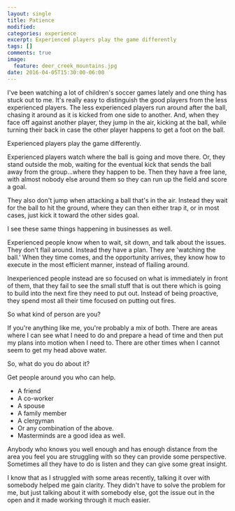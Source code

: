 ```yaml
---
layout: single
title: Patience
modified:
categories: experience
excerpt: Experienced players play the game differently
tags: []
comments: true
image:
  feature: deer_creek_mountains.jpg
date: 2016-04-05T15:30:00-06:00
---
```

I've been watching a lot of children's soccer games lately and one thing has stuck out to me. It's really easy to distinguish the good players from the less experienced players. The less experienced players run around after the ball, chasing it around as it is kicked from one side to another. And, when they face off against another player, they jump in the air, kicking at the ball, while turning their back in case the other player happens to get a foot on the ball.

Experienced players play the game differently.

Experienced players watch where the ball is going and move there. Or, they stand outside the mob, waiting for the eventual kick that sends the ball away from the group...where they happen to be. Then they have a free lane, with almost nobody else around them so they can run up the field and score a goal.

They also don't jump when attacking a ball that's in the air. Instead they wait for the ball to hit the ground, where they can then either trap it, or in most cases, just kick it toward the other sides goal.

I see these same things happening in businesses as well.

Experienced people know when to wait, sit down, and talk about the issues. They don't flail around. Instead they have a plan. They are 'watching the ball.' When they time comes, and the opportunity arrives, they know how to execute in the most efficient manner, instead of flailing around.

Inexperienced people instead are so focused on what is immediately in front of them, that they fail to see the small stuff that is out there which is going to build into the next fire they need to put out. Instead of being proactive, they spend most all their time focused on putting out fires.

So what kind of person are you?

If you're anything like me, you're probably a mix of both. There are areas where I can see what I need to do and prepare a head of time and then put my plans into motion when I need to. There are other times when I cannot seem to get my head above water.

So, what do you do about it?

Get people around you who can help.

 - A friend
 - A co-worker
 - A spouse
 - A family member
 - A clergyman
 - Or any combination of the above.
 - Masterminds are a good idea as well.

Anybody who knows you well enough and has enough distance from the area you feel you are struggling with so they can provide some perspective. Sometimes all they have to do is listen and they can give some great insight.

I know that as I struggled with some areas recently, talking it over with somebody helped me gain clarity. They didn't have to solve the problem for me, but just talking about it with somebody else, got the issue out in the open and it made working through it much easier.
